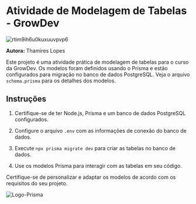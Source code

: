 # Atividade de Modelagem de Tabelas - GrowDev

![rtim9ih6u0kuxuuvpvp6](https://github.com/Thamireslopescz/Modelagem-de-tabelas-Prisma/assets/100656019/73fb277b-9968-4275-9299-05d88bf7f5c9)


**Autora:** Thamires Lopes

Este projeto é uma atividade prática de modelagem de tabelas para o curso da GrowDev. Os modelos foram definidos usando o Prisma e estão configurados para migração no banco de dados PostgreSQL. Veja o arquivo `schema.prisma` para os detalhes dos modelos.

## Instruções

1. Certifique-se de ter Node.js, Prisma e um banco de dados PostgreSQL configurados.

2. Configure o arquivo `.env` com as informações de conexão do banco de dados.

3. Execute `npx prisma migrate dev` para criar as tabelas no banco de dados.

4. Use os modelos Prisma para interagir com as tabelas em seu código.

Certifique-se de personalizar e adaptar os modelos de acordo com os requisitos do seu projeto.

![Logo-Prisma](https://github.com/Thamireslopescz/Modelagem-de-tabelas-Prisma/assets/100656019/e7079c15-7e73-4ad3-a751-333d3c52425b)
